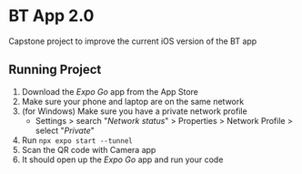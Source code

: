 # BT App 2.0
Capstone project to improve the current iOS version of the BT app

## Running Project
1. Download the *Expo Go* app from the App Store
2. Make sure your phone and laptop are on the same network
3. (for Windows) Make sure you have a private network profile
    - Settings > search "*Network status*" > Properties > Network Profile >
      select "*Private*"
4. Run `npx expo start --tunnel`
5. Scan the QR code with Camera app
6. It should open up the *Expo Go* app and run your code
